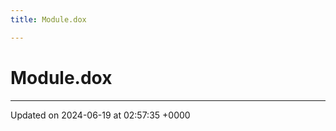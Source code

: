 ```yaml
---
title: Module.dox

---
```


# Module.dox








-------------------------------

Updated on 2024-06-19 at 02:57:35 +0000
